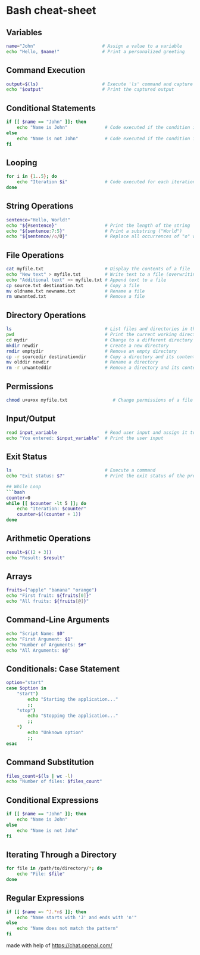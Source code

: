 # Bash cheat-sheet

## Variables
```bash
name="John"                         # Assign a value to a variable
echo "Hello, $name!"                # Print a personalized greeting
```

## Command Execution
```bash
output=$(ls)                        # Execute 'ls' command and capture its output
echo "$output"                      # Print the captured output

```
## Conditional Statements
```bash
if [[ $name == "John" ]]; then
    echo "Name is John"              # Code executed if the condition is true
else
    echo "Name is not John"          # Code executed if the condition is false
fi

```
## Looping
```bash
for i in {1..5}; do
    echo "Iteration $i"              # Code executed for each iteration of the loop
done

```
## String Operations
```bash
sentence="Hello, World!"
echo "${#sentence}"                  # Print the length of the string
echo "${sentence:7:5}"               # Print a substring ("World")
echo "${sentence//o/O}"              # Replace all occurrences of "o" with "O"

```
## File Operations
```bash
cat myfile.txt                       # Display the contents of a file
echo "New text" > myfile.txt         # Write text to a file (overwriting existing contents)
echo "Additional text" >> myfile.txt # Append text to a file
cp source.txt destination.txt        # Copy a file
mv oldname.txt newname.txt           # Rename a file
rm unwanted.txt                      # Remove a file

```
## Directory Operations
```bash
ls                                   # List files and directories in the current directory
pwd                                  # Print the current working directory
cd mydir                             # Change to a different directory
mkdir newdir                         # Create a new directory
rmdir emptydir                       # Remove an empty directory
cp -r sourcedir destinationdir       # Copy a directory and its contents recursively
mv olddir newdir                     # Rename a directory
rm -r unwanteddir                    # Remove a directory and its contents recursively

```
## Permissions
```bash
chmod u+u+xx myfile.txt                 # Change permissions of a file

```
## Input/Output
```bash
read input_variable                  # Read user input and assign it to a variable
echo "You entered: $input_variable"  # Print the user input

```
## Exit Status
```bash
ls                                   # Execute a command
echo "Exit status: $?"               # Print the exit status of the previous command

## While Loop
```bash
counter=0
while [[ $counter -lt 5 ]]; do
    echo "Iteration: $counter"
    counter=$((counter + 1))
done

```
## Arithmetic Operations
```bash
result=$((2 + 3))
echo "Result: $result"

```
## Arrays
```bash
fruits=("apple" "banana" "orange")
echo "First fruit: ${fruits[0]}"
echo "All fruits: ${fruits[@]}"

```
## Command-Line Arguments
```bash
echo "Script Name: $0"
echo "First Argument: $1"
echo "Number of Arguments: $#"
echo "All Arguments: $@"

```
## Conditionals: Case Statement
```bash
option="start"
case $option in
    "start")
        echo "Starting the application..."
        ;;
    "stop")
        echo "Stopping the application..."
        ;;
    *)
        echo "Unknown option"
        ;;
esac

```
## Command Substitution
```bash
files_count=$(ls | wc -l)
echo "Number of files: $files_count"

```
## Conditional Expressions
```bash
if [[ $name == "John" ]]; then
    echo "Name is John"
else
    echo "Name is not John"
fi

```
## Iterating Through a Directory
```bash
for file in /path/to/directory/*; do
    echo "File: $file"
done

```
## Regular Expressions
```bash
if [[ $name =~ ^J.*n$ ]]; then
    echo "Name starts with 'J' and ends with 'n'"
else
    echo "Name does not match the pattern"
fi
```

made with help of https://chat.openai.com/
